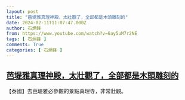 ```yaml
---
layout: post
title: "芭堤雅真理神殿，太壯觀了，全部都是木頭雕刻的"
date: 2024-02-11T11:07:47.000Z
author: 石炳鋒
from: https://www.youtube.com/watch?v=6ay5uM7r2NE
tags: [ 石炳锋 ]
comments: True
categories: [ 石炳锋 ]
---
```

<!--1707649667000-->
[芭堤雅真理神殿，太壯觀了，全部都是木頭雕刻的](https://www.youtube.com/watch?v=6ay5uM7r2NE)
------

<div>
【泰國】去芭堤雅必參觀的景點真理寺，非常壯觀。
</div>

